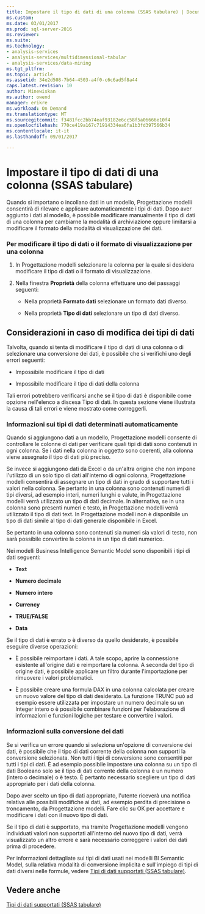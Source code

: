 ```yaml
---
title: Impostare il tipo di dati di una colonna (SSAS tabulare) | Documenti Microsoft
ms.custom: 
ms.date: 03/01/2017
ms.prod: sql-server-2016
ms.reviewer: 
ms.suite: 
ms.technology:
- analysis-services
- analysis-services/multidimensional-tabular
- analysis-services/data-mining
ms.tgt_pltfrm: 
ms.topic: article
ms.assetid: 34e2d508-7b64-4503-a4f0-c6c6ad5f8a44
caps.latest.revision: 10
author: Minewiskan
ms.author: owend
manager: erikre
ms.workload: On Demand
ms.translationtype: MT
ms.sourcegitcommit: f3481fcc2bb74eaf93182e6cc58f5a06666e10f4
ms.openlocfilehash: 770ce419a167c71914334ea6fa1b3fd397566b34
ms.contentlocale: it-it
ms.lasthandoff: 09/01/2017

---
```

# <a name="set-the-data-type-of-a-column-ssas-tabular"></a>Impostare il tipo di dati di una colonna (SSAS tabulare)
  Quando si importano o incollano dati in un modello, Progettazione modelli consentirà di rilevare e applicare automaticamente i tipi di dati. Dopo aver aggiunto i dati al modello, è possibile modificare manualmente il tipo di dati di una colonna per cambiarne la modalità di archiviazione oppure limitarsi a modificare il formato della modalità di visualizzazione dei dati.  
  
### <a name="to-change-the-data-type-or-display-format-for-a-column"></a>Per modificare il tipo di dati o il formato di visualizzazione per una colonna  
  
1.  In Progettazione modelli selezionare la colonna per la quale si desidera modificare il tipo di dati o il formato di visualizzazione.  
  
2.  Nella finestra **Proprietà** della colonna effettuare uno dei passaggi seguenti:  
  
    -   Nella proprietà **Formato dati** selezionare un formato dati diverso.  
  
    -   Nella proprietà **Tipo di dati** selezionare un tipo di dati diverso.  
  
## <a name="considerations-when-changing-data-types"></a>Considerazioni in caso di modifica dei tipi di dati  
 Talvolta, quando si tenta di modificare il tipo di dati di una colonna o di selezionare una conversione dei dati, è possibile che si verifichi uno degli errori seguenti:  
  
-   Impossibile modificare il tipo di dati  
  
-   Impossibile modificare il tipo di dati della colonna  
  
 Tali errori potrebbero verificarsi anche se il tipo di dati è disponibile come opzione nell'elenco a discesa Tipo di dati. In questa sezione viene illustrata la causa di tali errori e viene mostrato come correggerli.  
  
### <a name="understanding-automatically-determined-data-types"></a>Informazioni sui tipi di dati determinati automaticamente  
 Quando si aggiungono dati a un modello, Progettazione modelli consente di controllare le colonne di dati per verificare quali tipi di dati sono contenuti in ogni colonna. Se i dati nella colonna in oggetto sono coerenti, alla colonna viene assegnato il tipo di dati più preciso.  
  
 Se invece si aggiungono dati da Excel o da un'altra origine che non impone l'utilizzo di un solo tipo di dati all'interno di ogni colonna, Progettazione modelli consentirà di assegnare un tipo di dati in grado di supportare tutti i valori nella colonna. Se pertanto in una colonna sono contenuti numeri di tipi diversi, ad esempio interi, numeri lunghi e valute, in Progettazione modelli verrà utilizzato un tipo di dati decimale. In alternativa, se in una colonna sono presenti numeri e testo, in Progettazione modelli verrà utilizzato il tipo di dati text. In Progettazione modelli non è disponibile un tipo di dati simile al tipo di dati generale disponibile in Excel.  
  
 Se pertanto in una colonna sono contenuti sia numeri sia valori di testo, non sarà possibile convertire la colonna in un tipo di dati numerico.  
  
 Nei modelli Business Intelligence Semantic Model sono disponibili i tipi di dati seguenti:  
  
-   **Text**  
  
-   **Numero decimale**  
  
-   **Numero intero**  
  
-   **Currency**  
  
-   **TRUE/FALSE**  
  
-   **Data**  
  
 Se il tipo di dati è errato o è diverso da quello desiderato, è possibile eseguire diverse operazioni:  
  
-   È possibile reimportare i dati. A tale scopo, aprire la connessione esistente all'origine dati e reimportare la colonna. A seconda del tipo di origine dati, è possibile applicare un filtro durante l'importazione per rimuovere i valori problematici.  
  
-   È possibile creare una formula DAX in una colonna calcolata per creare un nuovo valore del tipo di dati desiderato. La funzione TRUNC può ad esempio essere utilizzata per impostare un numero decimale su un Integer intero o è possibile combinare funzioni per l'elaborazione di informazioni e funzioni logiche per testare e convertire i valori.  
  
### <a name="understanding-data-conversion"></a>Informazioni sulla conversione dei dati  
 Se si verifica un errore quando si seleziona un'opzione di conversione dei dati, è possibile che il tipo di dati corrente della colonna non supporti la conversione selezionata. Non tutti i tipi di conversione sono consentiti per tutti i tipi di dati. È ad esempio possibile impostare una colonna su un tipo di dati Booleano solo se il tipo di dati corrente della colonna è un numero (intero o decimale) o è testo. È pertanto necessario scegliere un tipo di dati appropriato per i dati della colonna.  
  
 Dopo aver scelto un tipo di dati appropriato, l'utente riceverà una notifica relativa alle possibili modifiche ai dati, ad esempio perdita di precisione o troncamento, da Progettazione modelli. Fare clic su OK per accettare e modificare i dati con il nuovo tipo di dati.  
  
 Se il tipo di dati è supportato, ma tramite Progettazione modelli vengono individuati valori non supportati all'interno del nuovo tipo di dati, verrà visualizzato un altro errore e sarà necessario correggere i valori dei dati prima di procedere.  
  
 Per informazioni dettagliate sui tipi di dati usati nei modelli BI Semantic Model, sulla relativa modalità di conversione implicita e sull'impiego di tipi di dati diversi nelle formule, vedere [Tipi di dati supportati &#40;SSAS tabulare&#41;](../../analysis-services/tabular-models/data-types-supported-ssas-tabular.md).  
  
## <a name="see-also"></a>Vedere anche  
 [Tipi di dati supportati &#40;SSAS tabulare&#41;](../../analysis-services/tabular-models/data-types-supported-ssas-tabular.md)  
  
  

